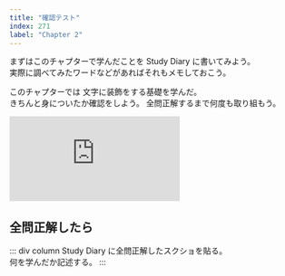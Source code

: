 ```yaml
---
title: "確認テスト"
index: 271
label: "Chapter 2"
---
```


まずはこのチャプターで学んだことを Study Diary に書いてみよう。  
実際に調べてみたワードなどがあればそれもメモしておこう。

このチャプターでは 文字に装飾をする基礎を学んだ。  
きちんと身についたか確認をしよう。
全問正解するまで何度も取り組もう。

<iframe src="https://docs.google.com/forms/d/e/1FAIpQLSegmlDj-Hefw4ZZykah-ee9zVJ8OILuMqXklLl4HQOjDWK2cg/viewform?embedded=true" frameborder="0" marginheight="0" marginwidth="0">読み込んでいます…</iframe>

## 全問正解したら

::: div column
Study Diary に全問正解したスクショを貼る。  
何を学んだか記述する。
:::
